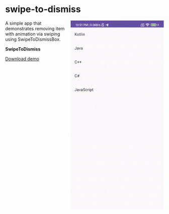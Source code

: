 # swipe-to-dismiss

<img align="right" width="296" height="600"  src="https://github.com/raheemadamboev/swipe-to-dismiss/blob/main/banner.gif" />

A simple app that demonstrates removing item with animation via swiping using SwipeToDismissBox.

**SwipeToDismiss**

<a href="https://github.com/raheemadamboev/swipe-to-dismiss/blob/main/app-debug.apk">Download demo</a>
